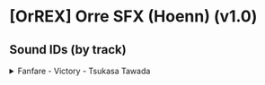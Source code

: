 # [OrREX] Orre SFX (Hoenn) (v1.0)

## Sound IDs (by track)

<details>
	<summary>Fanfare - Victory - Tsukasa Tawada</summary>

| **Sound ID** | **Location(s)** | **Game Audio** |
| --- | --- | --- |
| `0/412` | Battle Victory | *Pokémon XD: Gale of Darkness* |

</details>